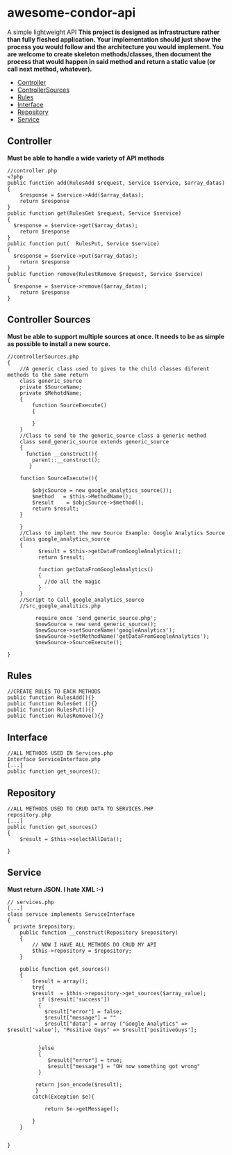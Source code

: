 # awesome-condor-api
A simple lightweight API 
**This project is designed as infrastructure rather than fully fleshed application. Your implementation should just show the process you would follow and the architecture you would implement. You are welcome to create skeleton methods/classes, then document the process that would happen in said method and return a static value (or call next method, whatever).**

* [Controller](#controller)
* [ControllerSources](#controller-sources)
* [Rules](#rules)
* [Interface](#interface)
* [Repository](#repository)
* [Service](#service)

## Controller
**Must be able to handle a wide variety of API methods**
```objc
//controller.php 
<?php
public function add(RulesAdd $request, Service $service, $array_datas)
{
    $response = $service->Add($array_datas);
    return $response
}
public function get(RulesGet $request, Service $service)
{
  $response = $service->get($array_datas);
    return $response
}
public function put(  RulesPut, Service $service)
{
  $response = $service->put($array_datas);
    return $response
}
public function remove(RulestRemove $request, Service $service)
{
  $response = $service->remove($array_datas);
    return $response
}
```
## Controller Sources
**Must be able to support multiple sources at once. It needs to be as simple as possible to install a new source.**
```objc
//controllerSources.php
{
    //A generic class used to gives to the child classes diferent methods to the same return
    class generic_source
    private $SourceName;
    private $MehotdName;
    {
        function SourceExecute()
        {
        
        }
    }
    //Class to send to the generic_source class a generic method
    class send_generic_source extends generic_source
    {
      function __construct(){
        parent::__construct();
       }
    
    function SourceExecute(){
        
        $objcSource = new google_analytics_source());
        $method   = $this->MethodName();
        $result    = $objcSource->$method();
        return $result;
    }
    
    }
    //Class to implent the new Source Example: Google Analytics Source
    class google_analytics_source
    {
          $result = $this->getDataFromGoogleAnalytics();
          return $result;
          
          function getDataFromGoogleAnalytics()
          {
            //do all the magic
          }
    }
    //Script to Call google_analytics_source
    //src_google_analitics.php
    
         require_once 'send_generic_source.php';
         $newSource = new send_generic_source();
         $newSource->setSourceName('googleAnalytics');
         $newSource->setMethodName('getDataFromGoogleAnalytics');
         $newSource->SourceExecute();
    
}
```
## Rules
```objc
//CREATE RULES TO EACH METHODS 
public function RulesAdd(){}
public function RulesGet (){}
public function RulesPut(){}
public function RulesRemove(){}
```

## Interface
```objc
//ALL METHODS USED IN Services.php
Interface ServiceInterface.php
[...]
public function get_sources();
```

## Repository
```objc
//ALL METHODS USED TO CRUD DATA TO SERVICES.PHP
repository.php
[...]
public function get_sources()
{
    $result = $this->selectAllData();
   
}
```

## Service
**Must return JSON. I hate XML :-)**
```objc
// services.php
[...]
class service implements ServiceInterface
{
  private $repository;
    public function __construct(Repository $repository)
    {
        // NOW I HAVE ALL METHODS DO CRUD MY API 
        $this->repository = $repository;
    }
    
    public function get_sources()
    {
        $result = array();
        try{
        $result  = $this->repository->get_sources($array_value);
          if ($result['success'])
          {
            $result["error"] = false;
            $result["message"] = ""
            $result["data"] = array ("Google Analytics" => $result['value'], "Positive Guys" => $result['positiveGuys'];
            
           
          }else
          {
             $result["error"] = true;
             $result["message"] = "OH now something got wrong"
          }
            
         return json_encode($result);
         }
        catch(Exception $e){
          
            return $e->getMessage();

        }
    }
    
    
}

```


